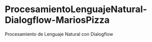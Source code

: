 # ProcesamientoLenguajeNatural-Dialogflow-MariosPizza
Procesamiento de Lenguaje Natural con Dialogflow
